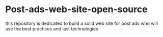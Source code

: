 # Post-ads-web-site-open-source
this repository is dedicated to build a solid web site for post ads who will use the best practices and last technologies
